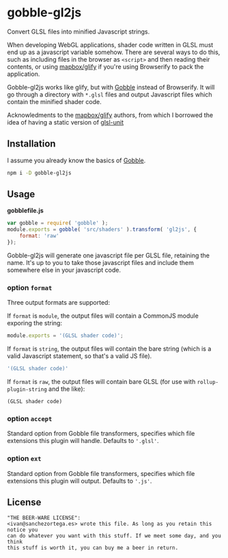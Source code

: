 # gobble-gl2js

Convert GLSL files into minified Javascript strings.

When developing WebGL applications, shader code written in GLSL must end up as a javascript variable somehow. There are several ways to do this, such as including files in the browser as `<script>` and then reading their contents, or using [mapbox/glify](https://github.com/mapbox/glify) if you're using Browserify to pack the application.

Gobble-gl2js works like glify, but with [Gobble](https://github.com/gobblejs/gobble) instead of Browserify. It will go through a directory with `*.glsl` files and output Javascript files which contain the minified shader code.

Acknowledments to the [mapbox/glify](https://github.com/mapbox/glify) authors, from which I borrowed the idea of having a static version of [glsl-unit](https://code.google.com/p/glsl-unit/)

## Installation

I assume you already know the basics of [Gobble](https://github.com/gobblejs/gobble).

```bash
npm i -D gobble-gl2js
```

## Usage

**gobblefile.js**

```js
var gobble = require( 'gobble' );
module.exports = gobble( 'src/shaders' ).transform( 'gl2js', {
	format: 'raw'
});
```

Gobble-gl2js will generate one javascript file per GLSL file, retaining the name. It's up to you to take those javascript files and include them somewhere else in your javascript code.

### option `format`

Three output formats are supported:

If `format` is `module`, the output files will contain a CommonJS module exporing the string:

```js
module.exports = '(GLSL shader code)';
```

If `format` is `string`, the output files will contain the bare string (which is a valid Javascript statement, so that's a valid JS file).

```js
'(GLSL shader code)'
```

If `format` is `raw`, the output files will contain bare GLSL (for use with `rollup-plugin-string` and the like):

```
(GLSL shader code)
```

### option `accept`

Standard option from Gobble file transformers, specifies which file extensions this plugin will handle. Defaults to `'.glsl'`.

### option `ext`

Standard option from Gobble file transformers, specifies which file extensions this plugin will output. Defaults to `'.js'`.

## License

```
"THE BEER-WARE LICENSE":
<ivan@sanchezortega.es> wrote this file. As long as you retain this notice you
can do whatever you want with this stuff. If we meet some day, and you think
this stuff is worth it, you can buy me a beer in return.
```
